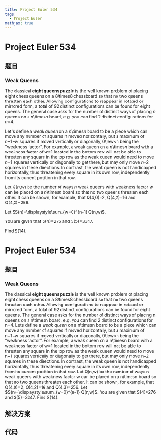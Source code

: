 ```yaml
---
title: Project Euler 534
tags:
  - Project Euler
mathjax: true
---
```

<escape><!-- more --></escape>
    
# Project Euler 534
## 题目
### Weak Queens

The classical <b>eight queens puzzle</b> is the well known problem of placing eight chess queens on a 8\times8 chessboard so that no two queens threaten each other. Allowing configurations to reappear in rotated or mirrored form, a total of 92 distinct configurations can be found for eight queens. The general case asks for the number of distinct ways of placing <var>n</var> queens on a <var>n</var>\times<var>n</var> board, e.g. you can find 2 distinct configurations for <var>n</var>=4.

Let's define a <i>weak queen</i> on a <var>n</var>\times<var>n</var> board to be a piece which can move any number of squares if moved horizontally, but a maximum of <var>n</var>−1−<var>w</var> squares if moved vertically or diagonally, 0\lew<n being the "weakness factor". For example, a weak queen on a <var>n</var>\times<var>n</var> board with a weakness factor of <var>w</var>=1 located in the bottom row will not be able to threaten any square in the top row as the weak queen would need to move <var>n</var>−1 squares vertically or diagonally to get there, but may only move <var>n</var>−2 squares in these directions. In contrast, the weak queen is not handicapped horizontally, thus threatening every square in its own row, independently from its current position in that row.

Let Q(<var>n</var>,<var>w</var>) be the number of ways <var>n</var> weak queens with weakness factor <var>w</var> can be placed on a <var>n</var>\times<var>n</var> board so that no two queens threaten each other. It can be shown, for example, that Q(4,0)=2, Q(4,2)=16 and Q(4,3)=256.

Let $S(n)=\displaystyle\sum_{w=0}^{n-1} Q(n,w)$.

You are given that S(4)=276 and S(5)=3347.

Find S(14).


# Project Euler 534
## 题目
### Weak Queens

The classical <b>eight queens puzzle</b> is the well known problem of placing eight chess queens on a 8\times8 chessboard so that no two queens threaten each other. Allowing configurations to reappear in rotated or mirrored form, a total of 92 distinct configurations can be found for eight queens. The general case asks for the number of distinct ways of placing n queens on a n\timesn board, e.g. you can find 2 distinct configurations for n=4.
Lets define a <i>weak queen</i> on a n\timesn board to be a piece which can move any number of squares if moved horizontally, but a maximum of n−1−w squares if moved vertically or diagonally, 0\lew<n being the “weakness factor”. For example, a weak queen on a n\timesn board with a weakness factor of w=1 located in the bottom row will not be able to threaten any square in the top row as the weak queen would need to move n−1 squares vertically or diagonally to get there, but may only move n−2 squares in these directions. In contrast, the weak queen is not handicapped horizontally, thus threatening every square in its own row, independently from its current position in that row.
Let Q(n,w) be the number of ways n weak queens with weakness factor w can be placed on a n\timesn board so that no two queens threaten each other. It can be shown, for example, that Q(4,0)=2, Q(4,2)=16 and Q(4,3)=256.
Let $S(n)=\displaystyle\sum_{w=0}^{n-1} Q(n,w)$.
You are given that S(4)=276 and S(5)=3347.
Find S(14).


## 解决方案


## 代码


